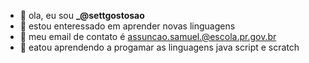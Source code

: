 - 👋 ola, eu sou **_@settgostosao**
- 👀 estou enteressado em aprender novas linguagens
- 🌱 meu email de contato é assuncao.samuel.@escola.pr.gov.br
- 💞️ eatou aprendendo a progamar as linguagens java script e scratch

